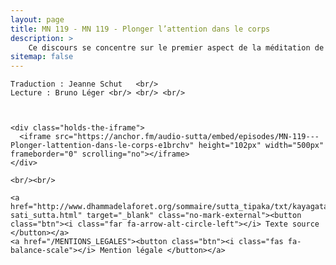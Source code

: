 ```yaml
---
layout: page
title: MN 119 - MN 119 - Plonger l’attention dans le corps
description: >
    Ce discours se concentre sur le premier aspect de la méditation de pleine conscience (samma-sati), l'observation du corps. Cet ensemble de pratiques, aussi simples qu'elles paraissent, ont des avantages considérables. (37 min)
sitemap: false
---
```


<div class="center">

    Traduction : Jeanne Schut   <br/>
    Lecture : Bruno Léger <br/> <br/> <br/>
  
  

    <div class="holds-the-iframe">
      <iframe src="https://anchor.fm/audio-sutta/embed/episodes/MN-119---Plonger-lattention-dans-le-corps-e1brchv" height="102px" width="500px" frameborder="0" scrolling="no"></iframe>
    </div>

    <br/><br/>

    <a href="http://www.dhammadelaforet.org/sommaire/sutta_tipaka/txt/kayagata-sati_sutta.html" target="_blank" class="no-mark-external"><button class="btn"><i class="far fa-arrow-alt-circle-left"></i> Texte source </button></a>
    <a href="/MENTIONS_LEGALES"><button class="btn"><i class="fas fa-balance-scale"></i> Mention légale </button></a>

</div>
